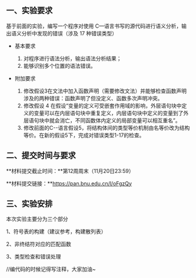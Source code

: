 ## 一、实验要求

基于前面的实验，编写一个程序对使用 C—语言书写的源代码进行语义分析，输出语义分析中发现的错误（涉及 17 种错误类型）

- 基本要求 

   1. 对程序进行语法分析，输出语法分析结果；
   2. 能够识别多个位置的语法错误。

- 附加要求 

   1. 修改假设3在文法中加入函数声明（需要修改文法）并能够检查函数声明涉及的两种错误：函数声明了但没定义、函数多次声明冲突。
   2. 修改假设 4 在假设“变量的定义可受嵌套作用域的影响，外层语句块中定义的变量可以在内层语句块中重复定义，内层语句块中定义的变量到了外层语句块中就会消亡，不同函数体内定义的局部变量可以相互重名”。
   3. 修改前面的C--语言假设5，将结构体间的类型等价机制由名等价改为结构等价。在新的假设5下，完成对错误类型1-17的检查。

## 二、提交时间与要求

**材料提交截止时间：**第12周周末（11月20日23:59）

**材料提交链接：**https://pan.bnu.edu.cn/l/oFgzQy

## 三、实验安排

本次实验主要分为三个部分

1、符号表的构建（建议参考，构建散列表）

2、非终结符对应的匹配函数

3、类型检查和错误处理

//编代码的时候记得写注释，大家加油~

